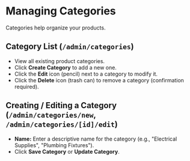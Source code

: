 # Managing Categories

Categories help organize your products.

## Category List (`/admin/categories`)

*   View all existing product categories.
*   Click **Create Category** to add a new one.
*   Click the **Edit** icon (pencil) next to a category to modify it.
*   Click the **Delete** icon (trash can) to remove a category (confirmation required).

## Creating / Editing a Category (`/admin/categories/new`, `/admin/categories/[id]/edit`)

*   **Name:** Enter a descriptive name for the category (e.g., "Electrical Supplies", "Plumbing Fixtures").
*   Click **Save Category** or **Update Category**. 